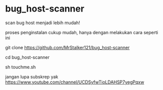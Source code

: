 # bug_host-scanner
scan bug host menjadi lebih mudah!

proses penginstalan cukup mudah, hanya dengan melakukan cara seperti ini

git clone https://github.com/MrStalker121/bug_host-scanner

cd bug_host-scanner

sh touchme.sh

jangan lupa subskrep yak https://www.youtube.com/channel/UCDSyfwTioLDAHSP7yegPqxw
